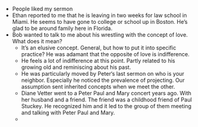 - People liked my sermon
- Ethan reported to me that he is leaving in two weeks for law school in Miami. He seems to have gone to college or school up in Boston. He’s glad to be around family here in Florida.
- Bob wanted to talk to me about his wrestling with the concept of love. What does it mean?
	- It’s an elusive concept. General, but how to put it into specific practice? He was adamant that the opposite of love is indifference.
	- He feels a lot of indifference at this point. Partly related to his growing old and reminiscing about his past.
	- He was particularly moved by Peter‘s last sermon on who is your neighbor. Especially he noticed the prevalence of projecting. Our assumption sent inherited concepts when we meet the other.
	- Diane Vetter went to a Peter Paul and Mary concert years ago. With her husband and a friend. The friend was a childhood friend of Paul Stuckey. He recognized him and it led to the group of them meeting and talking with Peter Paul and Mary.
	-